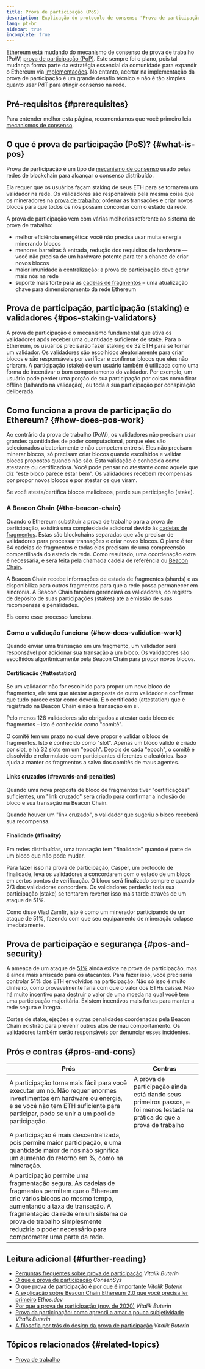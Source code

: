 ```yaml
---
title: Prova de participação (PoS)
description: Explicação do protocolo de consenso "Prova de participação" e seu papel no Ethereum.
lang: pt-br
sidebar: true
incomplete: true
---
```


Ethereum está mudando do mecanismo de consenso de prova de trabalho (PoW) [prova de participação (PoP)](/developers/docs/consensus-mechanisms/pow/). Este sempre foi o plano, pois tal mudança forma parte da estratégia essencial da comunidade para expandir o Ethereum via [implementações](/upgrades/). No entanto, acertar na implementação da prova de participação é um grande desafio técnico e não é tão simples quanto usar PdT para atingir consenso na rede.

## Pré-requisitos {#prerequisites}

Para entender melhor esta página, recomendamos que você primeiro leia [mecanismos de consenso](/developers/docs/consensus-mechanisms/).

## O que é prova de participação (PoS)? {#what-is-pos}

Prova de participação é um tipo de [mecanismo de consenso](/developers/docs/consensus-mechanisms/) usado pelas redes de blockchain para alcançar o consenso distribuído.

Ela requer que os usuários façam staking de seus ETH para se tornarem um validador na rede. Os validadores são responsáveis pela mesma coisa que os mineradores na [prova de trabalho](/developers/docs/consensus-mechanisms/pow/): ordenar as transações e criar novos blocos para que todos os nós possam concordar com o estado da rede.

A prova de participação vem com várias melhorias referente ao sistema de prova de trabalho:

- melhor eficiência energética: você não precisa usar muita energia minerando blocos
- menores barreiras à entrada, redução dos requisitos de hardware — você não precisa de um hardware potente para ter a chance de criar novos blocos
- maior imunidade à centralização: a prova de participação deve gerar mais nós na rede
- suporte mais forte para as [cadeias de fragmentos](/upgrades/shard-chains/) – uma atualização chave para dimensionamento da rede Ethereum

## Prova de participação, participação (staking) e validadores {#pos-staking-validators}

A prova de participação é o mecanismo fundamental que ativa os validadores após receber uma quantidade suficiente de stake. Para o Ethereum, os usuários precisarão fazer staking de 32 ETH para se tornar um validador. Os validadores são escolhidos aleatoriamente para criar blocos e são responsáveis por verificar e confirmar blocos que eles não criaram. A participação (stake) de um usuário também é utilizada como uma forma de incentivar o bom comportamento do validador. Por exemplo, um usuário pode perder uma porção de sua participação por coisas como ficar offline (falhando na validação), ou toda a sua participação por conspiração deliberada.

## Como funciona a prova de participação do Ethereum? {#how-does-pos-work}

Ao contrário da prova de trabalho (PoW), os validadores não precisam usar grandes quantidades de poder computacional, porque eles são selecionados aleatoriamente e não competem entre si. Eles não precisam minerar blocos, só precisam criar blocos quando escolhidos e validar blocos propostos quando não são. Esta validação é conhecida como atestante ou certificadora. Você pode pensar no atestante como aquele que diz "este bloco parece estar bem". Os validadores recebem recompensas por propor novos blocos e por atestar os que viram.

Se você atesta/certifica blocos maliciosos, perde sua participação (stake).

### A Beacon Chain {#the-beacon-chain}

Quando o Ethereum substituir a prova de trabalho para a prova de participação, existirá uma complexidade adicional devido às [cadeias de fragmentos](/upgrades/shard-chains/). Estas são blockchains separadas que vão precisar de validadores para processar transações e criar novos blocos. O plano é ter 64 cadeias de fragmentos e todas elas precisam de uma compreensão compartilhada do estado da rede. Como resultado, uma coordenação extra é necessária, e será feita pela chamada cadeia de referência ou [Beacon Chain](/upgrades/beacon-chain/).

A Beacon Chain recebe informações de estado de fragmentos (shards) e as disponibiliza para outros fragmentos para que a rede possa permanecer em sincronia. A Beacon Chain também gerenciará os validadores, do registro de depósito de suas participações (stakes) até a emissão de suas recompensas e penalidades.

Eis como esse processo funciona.

### Como a validação funciona {#how-does-validation-work}

Quando enviar uma transação em um fragmento, um validador será responsável por adicionar sua transação a um bloco. Os validadores são escolhidos algoritmicamente pela Beacon Chain para propor novos blocos.

#### Certificação {#attestation}

Se um validador não for escolhido para propor um novo bloco de fragmentos, ele terá que atestar a proposta de outro validador e confirmar que tudo parece estar como deveria. É o certificado (attestation) que é registrado na Beacon Chain e não a transação em si.

Pelo menos 128 validadores são obrigados a atestar cada bloco de fragmentos – isto é conhecido como "comitê".

O comitê tem um prazo no qual deve propor e validar o bloco de fragmentos. Isto é conhecido como "slot". Apenas um bloco válido é criado por slot, e há 32 slots em um "epoch". Depois de cada "epoch", o comitê é dissolvido e reformulado com participantes diferentes e aleatórios. Isso ajuda a manter os fragmentos a salvo dos comitês de maus agentes.

#### Links cruzados {#rewards-and-penalties}

Quando uma nova proposta de bloco de fragmentos tiver "certificações" suficientes, um "link cruzado" será criado para confirmar a inclusão do bloco e sua transação na Beacon Chain.

Quando houver um "link cruzado", o validador que sugeriu o bloco receberá sua recompensa.

#### Finalidade {#finality}

Em redes distribuídas, uma transação tem "finalidade" quando é parte de um bloco que não pode mudar.

Para fazer isso na prova de participação, Casper, um protocolo de finalidade, leva os validadores a concordarem com o estado de um bloco em certos pontos de verificação. O bloco será finalizado sempre e quando 2/3 dos validadores concordem. Os validadores perderão toda sua participação (stake) se tentarem reverter isso mais tarde através de um ataque de 51%.

Como disse Vlad Zamfir, isto é como um minerador participando de um ataque de 51%, fazendo com que seu equipamento de mineração colapse imediatamente.

## Prova de participação e segurança {#pos-and-security}

A ameaça de um ataque de [51%](https://www.investopedia.com/terms/1/51-attack.asp) ainda existe na prova de participação, mas é ainda mais arriscado para os atacantes. Para fazer isso, você precisaria controlar 51% dos ETH envolvidos na participação. Não só isso é muito dinheiro, como provavelmente faria com que o valor dos ETHs caísse. Não há muito incentivo para destruir o valor de uma moeda na qual você tem uma participação majoritária. Existem incentivos mais fortes para manter a rede segura e íntegra.

Cortes de stake, ejeções e outras penalidades coordenadas pela Beacon Chain existirão para prevenir outros atos de mau comportamento. Os validadores também serão responsáveis por denunciar esses incidentes.

## Prós e contras {#pros-and-cons}

| Prós                                                                                                                                                                                                                                                                                                        | Contras                                                                                                                   |
| ----------------------------------------------------------------------------------------------------------------------------------------------------------------------------------------------------------------------------------------------------------------------------------------------------------- | ------------------------------------------------------------------------------------------------------------------------- |
| A participação torna mais fácil para você executar um nó. Não requer enormes investimentos em hardware ou energia, e se você não tem ETH suficiente para participar, pode se unir a um pool de participação.                                                                                                | A prova de participação ainda está dando seus primeiros passos, e foi menos testada na prática do que a prova de trabalho |
| A participação é mais descentralizada, pois permite maior participação, e uma quantidade maior de nós não significa um aumento do retorno em %, como na mineração.                                                                                                                                          |                                                                                                                           |
| A participação permite uma fragmentação segura. As cadeias de fragmentos permitem que o Ethereum crie vários blocos ao mesmo tempo, aumentando a taxa de transação. A fragmentação da rede em um sistema de prova de trabalho simplesmente reduziria o poder necessário para comprometer uma parte da rede. |                                                                                                                           |

## Leitura adicional {#further-reading}

- [Perguntas frequentes sobre prova de participação](https://vitalik.ca/general/2017/12/31/pos_faq.html) _Vitalik Buterin_
- [O que é prova de participação](https://consensys.net/blog/blockchain-explained/what-is-proof-of-stake/) _ConsenSys_
- [O que prova de participação é por que é importante](https://bitcoinmagazine.com/culture/what-proof-of-stake-is-and-why-it-matters-1377531463) _Vitalik Buterin_
- [A explicação sobre Beacon Chain Ethereum 2.0 que você precisa ler primeiro](https://ethos.dev/beacon-chain/) _Ethos.dev_
- [Por que a prova de participação (nov. de 2020)](https://vitalik.ca/general/2020/11/06/pos2020.html) _Vitalik Buterin_
- [Prova da participação: como aprendi a amar a pouca subjetividade](https://blog.ethereum.org/2014/11/25/proof-stake-learned-love-weak-subjectivity/) _Vitalik Buterin_
- [A filosofia por trás do design da prova de participação](https://medium.com/@VitalikButerin/a-proof-of-stake-design-philosophy-506585978d51) _Vitalik Buterin_

## Tópicos relacionados {#related-topics}

- [Prova de trabalho](/developers/docs/consensus-mechanisms/pow/)
